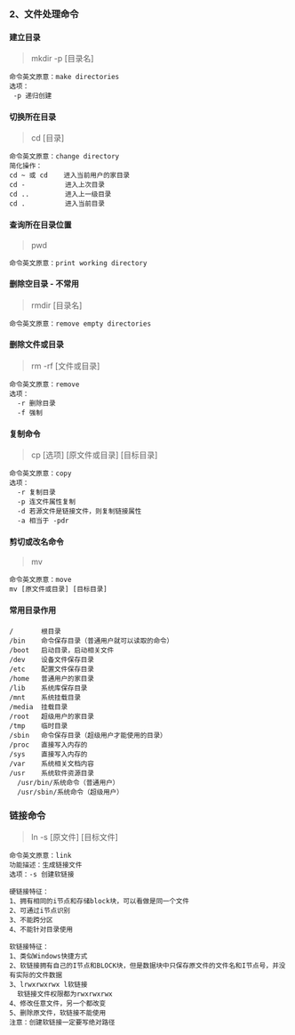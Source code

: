 ### 2、文件处理命令

#### 建立目录
> mkdir -p [目录名]

```
命令英文原意：make directories
选项：
 -p 递归创建
```
#### 切换所在目录
> cd [目录]

```
命令英文原意：change directory
简化操作：
cd ~ 或 cd    进入当前用户的家目录
cd -          进入上次目录
cd ..         进入上一级目录
cd .          进入当前目录
```
#### 查询所在目录位置
> pwd

```
命令英文原意：print working directory
```
#### 删除空目录 - 不常用
> rmdir [目录名]

```
命令英文原意：remove empty directories
```
#### 删除文件或目录
> rm -rf [文件或目录]

```
命令英文原意：remove
选项：
  -r 删除目录
  -f 强制
```
#### 复制命令
> cp [选项] [原文件或目录] [目标目录]

```
命令英文原意：copy
选项：
  -r 复制目录
  -p 连文件属性复制
  -d 若源文件是链接文件，则复制链接属性
  -a 相当于 -pdr
```
#### 剪切或改名命令
> mv

```
命令英文原意：move
mv [原文件或目录] [目标目录]
```
#### 常用目录作用
```
/       根目录
/bin    命令保存目录（普通用户就可以读取的命令）
/boot   启动目录，启动相关文件
/dev    设备文件保存目录
/etc    配置文件保存目录
/home   普通用户的家目录
/lib    系统库保存目录
/mnt    系统挂载目录
/media  挂载目录
/root   超级用户的家目录
/tmp    临时目录
/sbin   命令保存目录（超级用户才能使用的目录）
/proc   直接写入内存的
/sys    直接写入内存的
/var    系统相关文档内容   
/usr    系统软件资源目录
  /usr/bin/系统命令（普通用户）
  /usr/sbin/系统命令（超级用户）
```
### 链接命令
> ln -s [原文件] [目标文件]

```
命令英文原意：link
功能描述：生成链接文件
选项：-s 创建软链接

硬链接特征：
1、拥有相同的i节点和存储block块，可以看做是同一个文件
2、可通过i节点识别
3、不能跨分区
4、不能针对目录使用

软链接特征：
1、类似Windows快捷方式
2、软链接拥有自己的I节点和BLOCK块，但是数据块中只保存原文件的文件名和I节点号，并没有实际的文件数据
3、lrwxrwxrwx l软链接
  软链接文件权限都为rwxrwxrwx
4、修改任意文件，另一个都改变
5、删除原文件，软链接不能使用
注意：创建软链接一定要写绝对路径
```